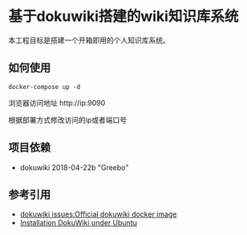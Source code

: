 #  基于dokuwiki搭建的wiki知识库系统

本工程目标是搭建一个开箱即用的个人知识库系统。

## 如何使用

```shell
docker-compose up -d
```

浏览器访问地址 http://ip:9090

根据部署方式修改访问的ip或者端口号

## 项目依赖

* dokuwiki 2018-04-22b "Greebo"

## 参考引用

* [dokuwiki issues:Official dokuwiki docker image](https://github.com/splitbrain/dokuwiki/issues/1896)
* [Installation DokuWiki under Ubuntu](https://www.dokuwiki.org/install:ubuntu)